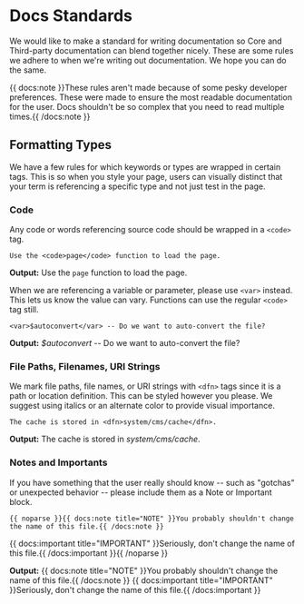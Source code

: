 # Docs Standards

We would like to make a standard for writing documentation so Core and Third-party documentation can blend together nicely. These are some rules we adhere to when we're writing out documentation. We hope you can do the same.

{{ docs:note }}These rules aren't made because of some pesky developer preferences. These were made to ensure the most readable documentation for the user. Docs shouldn't be so complex that you need to read multiple times.{{ /docs:note }}

## Formatting Types

We have a few rules for which keywords or types are wrapped in certain tags. This is so when you style your page, users can visually distinct that your term is referencing a specific type and not just test in the page.


### Code

Any code or words referencing source code should be wrapped in a `<code>` tag.

	Use the <code>page</code> function to load the page.

__Output:__ Use the <code>page</code> function to load the page.

When we are referencing a variable or parameter, please use `<var>` instead. This lets us know the value can vary. Functions can use the regular `<code>` tag still.

	<var>$autoconvert</var> -- Do we want to auto-convert the file?

__Output:__ <var>$autoconvert</var> -- Do we want to auto-convert the file?


### File Paths, Filenames, URI Strings

We mark file paths, file names, or URI strings with `<dfn>` tags since it is a path or location definition. This can be styled however you please. We suggest using italics or an alternate color to provide visual importance.

	The cache is stored in <dfn>system/cms/cache</dfn>.

__Output:__ The cache is stored in <dfn>system/cms/cache</dfn>.


### Notes and Importants

If you have something that the user really should know -- such as "gotchas" or unexpected behavior -- please include them as a Note or Important block.

	{{ noparse }}{{ docs:note title="NOTE" }}You probably shouldn't change the name of this file.{{ /docs:note }}
{{ docs:important title="IMPORTANT" }}Seriously, don't change the name of this file.{{ /docs:important }}{{ /noparse }}

__Output:__
{{ docs:note title="NOTE" }}You probably shouldn't change the name of this file.{{ /docs:note }}
{{ docs:important title="IMPORTANT" }}Seriously, don't change the name of this file.{{ /docs:important }}

